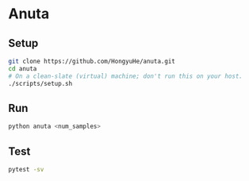 # Anuta

## Setup
```bash
git clone https://github.com/HongyuHe/anuta.git
cd anuta
# On a clean-slate (virtual) machine; don't run this on your host.
./scripts/setup.sh
```

## Run
```bash
python anuta <num_samples>
```

## Test
```bash
pytest -sv
```
